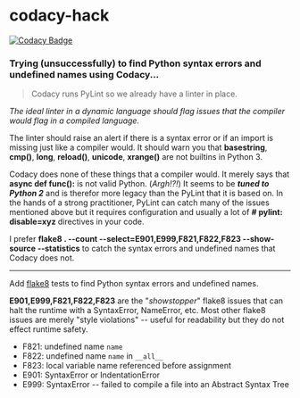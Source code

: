 # codacy-hack

[![Codacy Badge](https://api.codacy.com/project/badge/Grade/bf79e02cbac845378498a6446bd88b9a)](https://app.codacy.com/app/cclauss/codacy-hack?utm_source=github.com&utm_medium=referral&utm_content=cclauss/codacy-hack&utm_campaign=Badge_Grade_Settings)

### Trying (unsuccessfully) to find Python syntax errors and undefined names using Codacy...

> Codacy runs PyLint so we already have a linter in place.

_The ideal linter in a dynamic language should flag issues that the compiler would flag in a compiled language._

The linter should raise an alert if there is a syntax error or if an import is missing just like a compiler would.  It should warn you that __basestring__, __cmp()__, __long__, __reload()__, __unicode__, __xrange()__ are not builtins in Python 3.

Codacy does none of these things that a compiler would.  It merely says that __async def func():__ is not valid Python.  (_Argh!?!_)  It seems to be ___tuned to Python 2___ and is therefor more legacy than the PyLint that it is based on.  In the hands of a strong practitioner, PyLint can catch many of the issues mentioned above but it requires configuration and usually a lot of __# pylint: disable=xyz__ directives in your code.

I prefer __flake8 . --count --select=E901,E999,F821,F822,F823 --show-source --statistics__ to catch the syntax errors and undefined names that Codacy does not.

---

Add [flake8](http://flake8.pycqa.org) tests to find Python syntax errors and undefined names.

__E901,E999,F821,F822,F823__ are the "_showstopper_" flake8 issues that can halt the runtime with a SyntaxError, NameError, etc. Most other flake8 issues are merely "style violations" -- useful for readability but they do not effect runtime safety.
* F821: undefined name `name`
* F822: undefined name `name` in `__all__`
* F823: local variable name referenced before assignment
* E901: SyntaxError or IndentationError
* E999: SyntaxError -- failed to compile a file into an Abstract Syntax Tree
